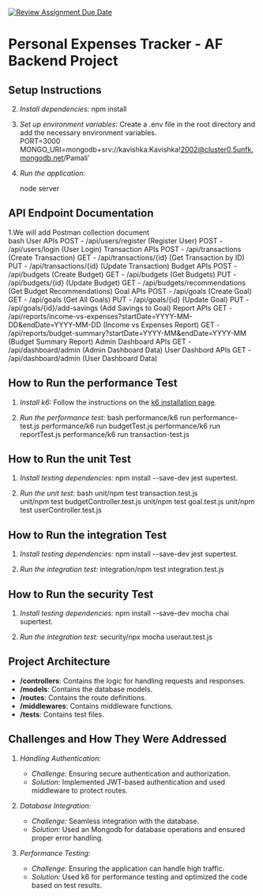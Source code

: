 [![Review Assignment Due Date](https://classroom.github.com/assets/deadline-readme-button-22041afd0340ce965d47ae6ef1cefeee28c7c493a6346c4f15d667ab976d596c.svg)](https://classroom.github.com/a/xIbq4TFL)

# Personal Expenses Tracker - AF Backend Project

## Setup Instructions
2. *Install dependencies:*
   npm install

3. *Set up environment variables:*
   Create a .env file in the root directory and add the necessary environment variables.   
   PORT=3000
   MONGO_URI=mongodb+srv://kavishka:Kavishka!2002@cluster0.5unfk.mongodb.net/Pamali'


4. *Run the application:*

   node server

## API Endpoint Documentation

1.We will add Postman collection document  
   bash
User APIs
POST - /api/users/register (Register User)
POST - /api/users/login (User Login)
Transaction APIs
POST - /api/transactions (Create Transaction)
GET - /api/transactions/{id} (Get Transaction by ID)
PUT - /api/transactions/{id} (Update Transaction)
Budget APIs
POST - /api/budgets (Create Budget)
GET - /api/budgets (Get Budgets)
PUT - /api/budgets/{id} (Update Budget)
GET - /api/budgets/recommendations (Get Budget Recommendations)
Goal APIs
POST - /api/goals (Create Goal)
GET - /api/goals (Get All Goals)
PUT - /api/goals/{id} (Update Goal)
PUT - /api/goals/{id}/add-savings (Add Savings to Goal)
Report APIs
GET - /api/reports/income-vs-expenses?startDate=YYYY-MM-DD&endDate=YYYY-MM-DD (Income vs Expenses Report)
GET - /api/reports/budget-summary?startDate=YYYY-MM&endDate=YYYY-MM (Budget Summary Report)
Admin Dashboard APIs
GET - /api/dashboard/admin (Admin Dashboard Data)
User Dashbord APIs
GET - /api/dashboard/admin (User Dashboard Data)
   

## How to Run the performance Test

1. *Install k6:*
   Follow the instructions on the [k6 installation page](https://k6.io/docs/getting-started/installation/).

2. *Run the performance test:*
   bash
   performance/k6 run performance-test.js
   performance/k6 run budgetTest.js
   performance/k6 run reportTest.js
   performance/k6 run transaction-test.js
   
  
## How to Run the unit Test

1. *Install testing dependencies:*
   npm install --save-dev jest supertest.

2. *Run the unit test:*
      bash
   unit/npm test transaction.test.js    
   unit/npm test budgetController.test.js 
   unit/npm test goal.test.js 
   unit/npm test userController.test.js
      

## How to Run the integration Test

1. *Install testing dependencies:*
   npm install --save-dev jest supertest.

2. *Run the integration test:*
   integration/npm test integration.test.js
  
## How to Run the security Test

1. *Install testing dependencies:*
   npm install --save-dev mocha chai supertest.

2. *Run the integration test:*
   security/npx mocha useraut.test.js
  


## Project Architecture

- **/controllers**: Contains the logic for handling requests and responses.
- **/models**: Contains the database models.
- **/routes**: Contains the route definitions.
- **/middlewares**: Contains middleware functions.
- **/tests**: Contains test files.

## Challenges and How They Were Addressed

1. *Handling Authentication:*
   - *Challenge:* Ensuring secure authentication and authorization.
   - *Solution:* Implemented JWT-based authentication and used middleware to protect routes.

2. *Database Integration:*
   - *Challenge:* Seamless integration with the database.
   - *Solution:* Used an Mongodb for database operations and ensured proper error handling.

3. *Performance Testing:*
   - *Challenge:* Ensuring the application can handle high traffic.
   - *Solution:* Used k6 for performance testing and optimized the code based on test results.
